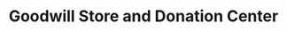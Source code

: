---
title: "Goodwill Store and Donation Center"
url: /yadkinville/goodwill-store-and-donation-center/
shop: charity
---